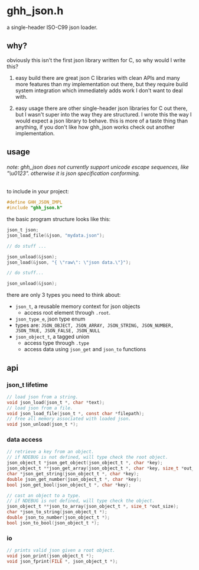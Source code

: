 # ghh_json.h

a single-header ISO-C99 json loader.

## why?

obviously this isn't the first json library
written for C, so why would I write this?

1. easy build
there are great json C libraries with clean APIs and many more features than my
implementation out there, but they require build system integration which
immediately adds work I don't want to deal with.

2. easy usage
there are other single-header json libraries for C out there, but I wasn't super
into the way they are structured. I wrote this the way I would expect a json
library to behave. this is more of a taste thing than anything, if you don't
like how ghh_json works check out another implementation.

## usage

###### note: ghh_json does not currently support unicode escape sequences, like "\u0123". otherwise it is json specification conforming.

to include in your project:

```c
#define GHH_JSON_IMPL
#include "ghh_json.h"
```

the basic program structure looks like this:

```c
json_t json;
json_load_file(&json, "mydata.json");

// do stuff ...

json_unload(&json);
json_load(&json, "{ \"raw\": \"json data.\"}");

// do stuff...

json_unload(&json);
```

there are only 3 types you need to think about:
- `json_t`, a reusable memory context for json objects
  - access root element through `.root`.
- `json_type_e`, json type enum
- types are: `JSON_OBJECT, JSON_ARRAY, JSON_STRING, JSON_NUMBER, JSON_TRUE,
  JSON_FALSE, JSON_NULL`
- `json_object_t`, a tagged union
  - access type through `.type`
  - access data using `json_get` and `json_to` functions

## api

### json_t lifetime

```c
// load json from a string.
void json_load(json_t *, char *text);
// load json from a file.
void json_load_file(json_t *, const char *filepath);
// free all memory associated with loaded json.
void json_unload(json_t *);
```

### data access

```c
// retrieve a key from an object.
// if NDEBUG is not defined, will type check the root object.
json_object_t *json_get_object(json_object_t *, char *key);
json_object_t **json_get_array(json_object_t *, char *key, size_t *out_size);
char *json_get_string(json_object_t *, char *key);
double json_get_number(json_object_t *, char *key);
bool json_get_bool(json_object_t *, char *key);

// cast an object to a type.
// if NDEBUG is not defined, will type check the object.
json_object_t **json_to_array(json_object_t *, size_t *out_size);
char *json_to_string(json_object_t *);
double json_to_number(json_object_t *);
bool json_to_bool(json_object_t *);
```

### io

```c
// prints valid json given a root object.
void json_print(json_object_t *);
void json_fprint(FILE *, json_object_t *);
```
